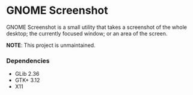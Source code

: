 GNOME Screenshot
================

GNOME Screenshot is a small utility that takes a screenshot of the whole
desktop; the currently focused window; or an area of the screen.

**NOTE**: This project is unmaintained.

### Dependencies

 - GLib 2.36
 - GTK+ 3.12
 - X11
